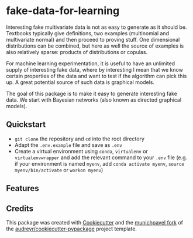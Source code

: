 # fake-data-for-learning

Interesting fake multivariate data is not as easy to generate as it should be. Textbooks typically give definitions, two examples (multinomial and multivariate normal) and then proceed to proving stuff. One dimensional distributions can be combined, but here as well the source of examples is also relatively sparse: products of distributions or copulas.

For machine learning experimentation, it is useful to have an unlimited supply of interesting fake data, where by interesting I mean that we know certain properties of the data and want to test if the algorithm can pick this up. A great potential source of such data is graphical models.

The goal of this package is to make it easy to generate interesting fake data. We start with Bayesian networks (also known as directed graphical models).

## Quickstart

* `git clone` the repository and `cd` into the root directory
* Adapt the `.env.example` file and save as `.env`
* Create a virtual environment using ```conda```, ```virtualenv``` or ```virtualenvwrapper``` and add the relevant command to your `.env` file (e.g. if your environment is named ```myenv```, add ```conda activate myenv```, ```source myenv/bin/activate``` or ```workon myenv```)

## Features

## Credits

This package was created with [Cookiecutter](https://github.com/audreyr/cookiecutter) and the [munichpavel fork](https://github.com/munichpavel/cookiecutter-pypackage) of the [audreyr/cookiecutter-pypackage](https://github.com/audreyr/cookiecutter-pypackage) project template.
